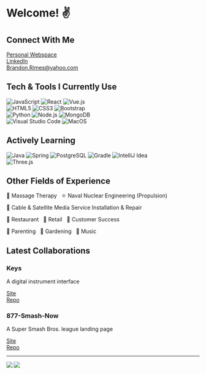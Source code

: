 # Welcome! :v:

## Connect With Me

[Personal Webspace](https://brandonrimes.net)  
[LinkedIn](www.linkedin.com/in/brandon-rimes)  
Brandon.Rimes@yahoo.com

## Tech & Tools I Currently Use

<img alt="JavaScript" src="https://img.shields.io/badge/javascript%20-%2320232a.svg?&style=for-the-badge&logo=javascript&logoColor=%23F7DF1E"/> <img alt="React" src="https://img.shields.io/badge/react%20-%2320232a.svg?&style=for-the-badge&logo=react&logoColor=%2361DAFB"/> <img alt="Vue.js" src="https://img.shields.io/badge/Vue.js%20-%2320232a.svg?&style=for-the-badge&logo=vuedotjs&logoColor=%41B883"/>  
<img alt="HTML5" src="https://img.shields.io/badge/html5%20-%2320232a.svg?&style=for-the-badge&logo=html5&logoColor=F06529"/> <img alt="CSS3" src="https://img.shields.io/badge/css3%20-%2320232a.svg?&style=for-the-badge&logo=css3&logoColor=3C99DC"/> <img alt="Bootstrap" src="https://img.shields.io/badge/bootstrap%20-%2320232a.svg?&style=for-the-badge&logo=bootstrap&logoColor=%602C50"/>  
<img alt="Python" src="https://img.shields.io/badge/Python%20-%2320232a.svg?&style=for-the-badge&logo=python&logoColor=FFD43B"/> <img alt="Node.js" src="https://img.shields.io/badge/Node.js%20-%2320232a.svg?&style=for-the-badge&logo=nodedotjs&logoColor=%68A063"/> <img alt="MongoDB" src="https://img.shields.io/badge/MongoDB%20-%2320232a.svg?&style=for-the-badge&logo=mongodb&logoColor=4DB33D"/>  
<img alt="Visual Studio Code" src="https://img.shields.io/badge/Visual%20Studio%20Code-%2320232a.svg?&style=for-the-badge&logo=visual-studio-code&logoColor=0078d7"/> <img alt="MacOS" src="https://img.shields.io/badge/MacOS%20-%2320232a.svg?&style=for-the-badge&logo=macos&logoColor=A3AAAE"/>

## Actively Learning

<img alt="Java" src="https://img.shields.io/badge/Java%20-%2320232a.svg?&style=for-the-badge&logo=java&logoColor=f89820"/> <img alt="Spring" src="https://img.shields.io/badge/Spring%20-%2320232a.svg?&style=for-the-badge&logo=spring&logoColor=#6db33f"/> <img alt="PostgreSQL" src="https://img.shields.io/badge/PostgreSQL%20-%2320232a.svg?&style=for-the-badge&logo=postgresql&logoColor=008bb9"/> <img alt="Gradle" src="https://img.shields.io/badge/Gradle%20-%2320232a.svg?&style=for-the-badge&logo=gradle&logoColor=06A0CE"/> <img alt="IntelliJ Idea" src="https://img.shields.io/badge/IntelliJ%20Idea%20-%2320232a.svg?&style=for-the-badge&logo=intellijidea&logoColor=DD1265"/>  
<img alt="Three.js" src="https://img.shields.io/badge/Three.js%20-%2320232a.svg?&style=for-the-badge&logo=threedotjs&logoColor=white"/>

## Other Fields of Experience

:massage: Massage Therapy &nbsp;
:atom_symbol: Naval Nuclear Engineering (Propulsion)  

:satellite: Cable & Satellite Media Service Installation & Repair  

🍴 Restaurant &nbsp;
🛒 Retail &nbsp;
👐 Customer Success

👶 Parenting &nbsp;
🌿 Gardening &nbsp;
🎸 Music  

## Latest Collaborations

### Keys

A digital instrument interface

[Site](https://301keys.netlify.app/)  
[Repo](https://github.com/KBRAT-301)

### 877-Smash-Now

A Super Smash Bros. league landing page

[Site](https://877-smash-now.netlify.app/)  
[Repo](https://github.com/carloslopez0250/877-smash-now)

___

<img align="left" src="https://github-readme-stats.vercel.app/api/top-langs/?username=BrandonRimes&title_color=ffffff&text_color=c9cacc&icon_color=2bbc8a&bg_color=1d1f21" />

<img align="center" src="https://github-readme-stats.vercel.app/api?username=BrandonRimes&title_color=ffffff&text_color=c9cacc&icon_color=2bbc8a&bg_color=1d1f21" />
